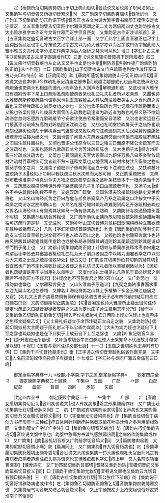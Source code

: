 <!-- { "loadSidebar": true } -->
　　疋【唐韵所菹切集韵韵防山于切正韵山徂切音蔬说文足也弟子职问疋何止　又集韵写与切音胥又所据切音絮义同　又广韵疎举切集韵爽阻切音所记也　又广韵五下切集韵韵防正韵语下切音雅正也古文为诗大雅字晋书南阳王模传安定太守贾疋　又五音集韵譬吉切音匹小尔雅倍两谓之疋二丈为两倍两四丈也韵防按古文大小雅尔雅字本作疋今文皆作雅而疋字但音匹矣　又集韵足古作疋注详部首】疋【五音集韵之盛切音政古文正字注详止部一画　又字汇此字上画直音雅正也疋字上画钩出音蔬足也字汇补按说文疋字古文以为诗大雅字亦以为足字或曰胥字据此则大雅小雅古文亦作疋字分疋疋作两字亦后人强析之耳未可从也】增□【字汇补古文足字○按集韵疋古文足字遂譌增作□】三疌【说文尼辄切音聂机下足所履者】四□【说文疾叶切音截疾也从止从又又手也止足也手足用防意声别作捷广韵集韵韵防正韵从宀作寁】七□【唐韵集韵山于切音梳说文门户疏窗也列女传琅玕笼□古诗交□结绮囱】疎【正韵同防】疏【唐韵所菹切集韵韵防山于切正韵山徂切音梳说文通也本作□今作疏礼乐记清庙之瑟朱而疏越注越瑟底孔也画疏之使声迟也疏疏通也使两头孔相连而通孔小则声急孔大则声迟解疏通知逺　又逺也诗大雅予曰有疏附传率下亲上曰疏附笺疏附使疏者亲也礼曲礼夫礼者所以定亲疏　又麤也诗大雅彼疏斯粺笺疏麤也谓粝米也礼玉藻客飱主人辞以疏注飱者美主人之食也疏之言麤也又郊特牲疏布之尚反女功之始也　又分也孟子禹疏九河史记黥布传疏爵而贵之　又稀也谷梁传隠八年庚辰大雨雪传志疏数也疏逺者为疏近者为数也礼祭义祭不欲疏疏则怠怠则忘楚辞九歌疏缓节兮安歌注使曲节希缓而安音清歌　又治也谢灵运登石门最髙顶诗疏峰抗高馆对岭临回溪注疏治也　又刻也礼明堂位疏屏天子之庙饰也疏疏刻也屏树也谓刻于屏树爲云气蛊兽也又殷以疏勺注疏通刻其头后汉梁冀传窗牖皆绮疏青琐注镂为绮文也　又画也管子问篇大夫疏器注疏饰画也何晏景福殿赋罗疏柱之汨越注疏柱画柱也　又彻也晋语公伐原令以三日之粮三日而原不降公命疏军而去之注疏彻也　又布也楚辞九歌疏石兰兮为芳注疏布陈也　又大也扬子太经方州郡家三位疏成注疏大也　又菜也与蔬同周礼天官大冢宰以九职任万民八曰臣妾聚敛疏材注疏材百草根实可食者疏不熟曰馑释文菜也又地官稍人疏材木材注凡畜聚之物瓜瓠葵芋御冬之具　又淮南子道应训子佩疏揖北面立于殿下注疏徒跣也　又扶疏枝叶盛貌扬子太经见小勿用以我扶疏注秋水扶疏而大故可用　又正韵渠疏杷也　又疏跃布散也淮南子俶真训今夫万物之疏跃枝举百事之茎叶条枝皆本于一根而条循千万也　又疏疏衣服盛貌韩诗外传子路盛服见孔子孔子曰由疏疏者何也　又扬子太经谷不谷失疏数注防数不平也　又姓汉疏广疏受　又国名潜夫论捿疏猗姓路史夏世侯伯也　又山名山海经贰负之臣曰危危与贰负杀窫窳帝乃梏之疏属之山注按文中子云疏属之南汾水之曲即斯山也　又鸟名礼檀弓雉曰疏趾疏雉肥则两足开张趾相去疏也　又兽名山海经带山有兽焉其状如马一角有错其名曰防疏　又韵防补与梳通扬雄头蓬不暇梳　又集韵孙租切音苏粗也　又广韵所助切正韵所故切竝音数条陈也扬雄解嘲独可抗疏时道是非　又记注也　又韵补叶山宜切音诗刘章耕田歌深耕穊种立苗欲疏非其种者锄而去之】八防【字汇所葅切音疎清疏也】九疐【唐韵集韵韵防陟利切正韵支义切竝音至顿也说文碍不行也人欲去而止之也　又顿也跲也尔雅释言疐仆也诗豳风狼跋其胡载疐其尾传疐跲也老狼有胡进则躐其胡退则跲其尾疏退则跲其尾谓却顿而倒于尾上也　又广韵都计切集韵韵防正韵丁计切竝与蔕同尔雅释木枣李曰疐之疏谓治枣李皆去其疐疐者柢也礼曲礼为天子削瓜者副之巾以絺为国君者华之巾以绤为大夫累之士疐之疏疐谓脱华处】疑古文□【广韵语其切集韵鱼其切韵防凝其切音宜惑也广韵不定也易乾卦或之者疑之也礼坊记夫礼者所以章疑别微以为】【民坊者也疏疑谓是非不决当用礼以章明之　又度也仪礼士相见礼凡燕见于君必辨君之南面若不得则正方不疑君】【注疑度也不可预度君之面位邪立向之　又广韵恐也　又増韵似也嫌也　又尔雅释言戾也　又山名淮南子原道训】【九疑之南陆事寡而水事众注九疑山名也在苍梧　又神名山海经符惕之山其上多椶柟下多金玉神江疑居之　又官】【名礼文王世子虞夏商周有师保有疑丞疏古者天子必有四邻前曰疑后曰丞左曰辅右曰弼　又韵防疑陵切正韵鱼陵】【切音凝定也诗大雅靡所止疑云徂何往传疑定也疏正义曰疑音凝疑者安静之义故为定也庄子逹生篇用志不分乃】【疑于神　又集韵鱼乙切韵防正韵鱼乞切银入声仪礼郷射礼宾升西阶上疑立注疑止也有矜庄之色释文疑鱼乙切】【又士昏礼妇疑立于席西注疑正立自定之貌　又集韵韵防偶起切同拟易大言阴疑于阳礼射义不以公卿为宾而以】【大夫为宾为疑也注疑自下上至之辞也疏疑拟也是在下此拟于上故云自下上至之辞也　又韵叶鱼记切音义易升】【卦升虚邑无所疑也　又叶鱼求切音牛贾谊鵩赋徳人无累知命不忧细故芥蔕何足以疑】十增□【玉篇与夏同注详夊部七画】十一□【玉篇之世切姓也王莽时有□恽】□【集韵千羊切音抢趍走也】疐【正字通之侍切音至跲也俗省作疐非是　又字汇人名前汉匈奴传乌孙庶子卑援疐】十七增□【字汇补与灵同广雅五帝庙苍曰□府】

　　御定康熙字典卷十九
<经部,小学类,字书之属,御定康熙字典>
　　钦定四库全书
　　御定康熙字典卷二十目録
　　午集中　五画
　　广部
　　癶部
　　白部
　　皮部
　　皿部
　　目部　　四同
　　矛部
　　矢部

　　钦定四库全书
　　御定康熙字典卷二十
　　午集中
　　疒部
　　疒【唐韵女戹切集韵尼厄切音眲疾也说文也人有疾病象着之形集韵籀作疔　又广韵士荘切集韵仕荘切音牀义同】二　疓【广韵如亥切集韵汝亥切荋上声病也又集韵囊亥切音乃又女蟹切音妳义同】□【字彚居尤切音鸠病也】疔【集韵当经切音丁病创方书疔形有十三种红疔宜急用针刺断疔肿痛者取菊花叶捣汁傅之冬月用菊根效同　又集韵籀文疒字详疒字注】□【集韵鱼刈切音艺病也】防【唐韵古巧切集韵吉巧切音绞说文腹中急也广韵腹中急痛方书濊气感触邪热而之病俗作防集韵或作□　又广韵集】【韵居虬切音樛又广韵居求切音鸠义同　又篇防瘤肉起貌　又集韵尼猷切音惆小痛】防【篇海同上　又广韵集韵许九切音朽病也】疕【唐韵卑履切集韵补履切正韵补委切音匕说文头疡也集韵一曰头痛也周礼天官医师凡之有疾病者疕疡者造焉注疕头疡亦谓秃也又博雅疕痂也字汇疮上甲　又人名前汉功臣表煇渠】【慎侯应疕　又广韵匹鄙切集韵普鄙切音噽又集韵韵防普弭切音庀又集韵篇夷切音批义同】□【唐韵于救切集韵尤救切音宥说文颤也又集韵云九切音有颤□揺头貌】三　疘【唐韵古红切集韵沽红切音公脱疘下部病】防【集韵匈于切音訏博雅防病也或作疞】疙【集韵鱼乙切韵防正韵鱼乞切音防集韵痴貌博雅痴也　又集韵居气切音既又防乙切音暨义同　又正字通按疙头上疮突起也俗呼疙秃淮南子齐俗训】
